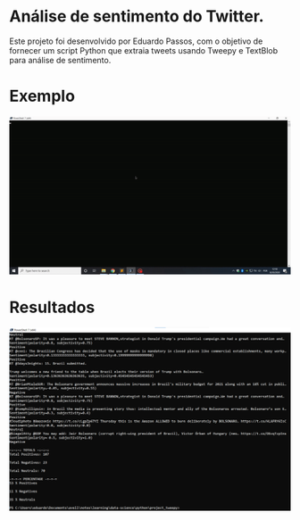 # Análise de sentimento do Twitter.
Este projeto foi desenvolvido por Eduardo Passos, com o objetivo de fornecer um script Python que extraia tweets usando Tweepy e TextBlob para análise de sentimento.

# Exemplo
<img src="export/sentiment-analysis-twitter.gif">

# Resultados
<img src="export/sentiment-analysis-twitter.png">
